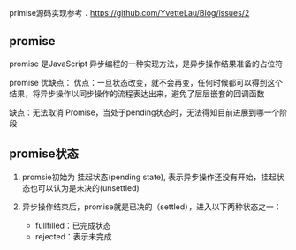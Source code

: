primise源码实现参考：https://github.com/YvetteLau/Blog/issues/2

## promise
promise 是JavaScript 异步编程的一种实现方法，是异步操作结果准备的占位符

promise 优缺点：
优点：一旦状态改变，就不会再变，任何时候都可以得到这个结果，将异步操作以同步操作的流程表达出来，避免了层层嵌套的回调函数

缺点：无法取消 Promise，当处于pending状态时，无法得知目前进展到哪一个阶段


## promise状态
1. promsie初始为 挂起状态(pending state), 表示异步操作还没有开始，挂起状态也可以认为是未决的(unsettled)

2. 异步操作结束后，promise就是已决的（settled），进入以下两种状态之一：
    * fullfilled：已完成状态
    * rejected：表示未完成

